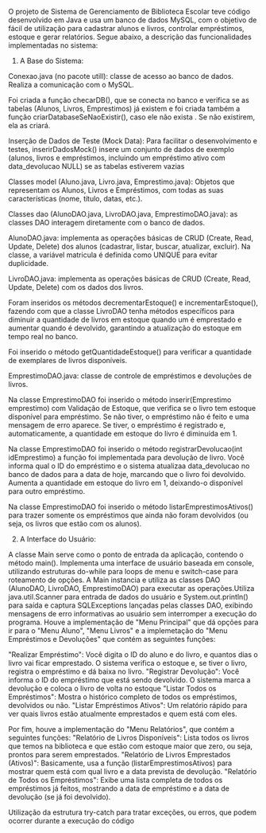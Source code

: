  O projeto de Sistema de Gerenciamento de Biblioteca Escolar teve código desenvolvido em Java e usa um banco de dados MySQL, com o objetivo de fácil de utilização para cadastrar 
 alunos e livros, controlar empréstimos, estoque e gerar relatórios. Segue abaixo, a descrição das funcionalidades implementadas no sistema:
 1. A Base do Sistema:

Conexao.java (no pacote utill): classe de acesso ao banco de dados. Realiza a comunicação com o MySQL.

Foi criada a função checarDB(), que se conecta no banco e verifica se as tabelas (Alunos, Livros, Emprestimos) já existem e foi criada também a função criarDatabaseSeNaoExistir(), caso ele não exista . Se não existirem, ela as criará.

Inserção de Dados de Teste (Mock Data): Para facilitar o desenvolvimento e testes, inserirDadosMock() insere um conjunto de dados de exemplo (alunos, livros e empréstimos, incluindo um 
empréstimo ativo com data_devolucao NULL) se as tabelas estiverem vazias

Classes model (Aluno.java, Livro.java, Emprestimo.java): Objetos que representam os Alunos, Livros e Empréstimos, com todas as suas características (nome, título, datas, etc.). 

Classes dao (AlunoDAO.java, LivroDAO.java, EmprestimoDAO.java): as classes DAO interagem diretamente com o banco de dados.

AlunoDAO.java: implementa as operações básicas de CRUD (Create, Read, Update, Delete) dos alunos (cadastrar, listar, buscar, atualizar, excluir). Na classe, a variável matricula é 
definida como UNIQUE para evitar duplicidade.

LivroDAO.java: implementa as operações básicas de CRUD (Create, Read, Update, Delete) com os dados dos livros.

Foram inseridos os métodos decrementarEstoque() e incrementarEstoque(), fazendo com que a classe LivroDAO tenha métodos específicos para diminuir a quantidade de livros em estoque
quando um é emprestado e aumentar quando é devolvido, garantindo a atualização do estoque em tempo real no banco.

Foi inserido o método getQuantidadeEstoque() para verificar a quantidade de exemplares de livros disponíveis.

EmprestimoDAO.java: classe de controle de empréstimos e devoluções de livros.

Na classe EmprestimoDAO foi inserido o método inserir(Emprestimo emprestimo) com Validação de Estoque, que verifica se o livro tem estoque disponível para empréstimo. Se não tiver, o 
empréstimo não é feito e uma mensagem de erro aparece. Se tiver, o empréstimo é registrado e, automaticamente, a quantidade em estoque do livro é diminuída em 1. 

Na classe EmprestimoDAO foi inserido o método registrarDevolucao(int idEmprestimo) a função foi implementada para devolução de livro. Você informa qual o ID do empréstimo e o sistema
atualizaa data_devolucao no banco de dados para a data de hoje, marcando que o livro foi devolvido. Aumenta a quantidade em estoque do livro em 1, deixando-o disponível para outro empréstimo. 

Na classe EmprestimoDAO foi inserido o método listarEmprestimosAtivos() para trazer somente os empréstimos que ainda não foram devolvidos (ou seja, os livros que estão com os alunos).

2. A Interface do Usuário:

A classe Main serve como o ponto de entrada da aplicação, contendo o método main(). Implementa uma interface de usuário baseada em console, utilizando estruturas do-while para 
loops de menu e switch-case para roteamento de opções. A Main instancia e utiliza as classes DAO (AlunoDAO, LivroDAO, EmprestimoDAO) para executar as operações.Utiliza java.util.Scanner 
para entrada de dados do usuário e System.out.println() para saída e captura SQLExceptions lançadas pelas classes DAO, exibindo mensagens de erro informativas ao usuário sem interromper
a execução do programa. Houve a implementação de "Menu Principal" que dá opções para ir para o "Menu Aluno", "Menu Livros" e a implemetação do "Menu Empréstimos e Devoluções"
que contém as seguintes funções:

"Realizar Empréstimo": Você digita o ID do aluno e do livro, e quantos dias o livro vai ficar emprestado. O sistema verifica o estoque e, se tiver o livro, registra o empréstimo e dá baixa no livro.
"Registrar Devolução": Você informa o ID do empréstimo que está sendo devolvido. O sistema marca a devolução e coloca o livro de volta no estoque
"Listar Todos os Empréstimos": Mostra o histórico completo de todos os empréstimos, devolvidos ou não.
"Listar Empréstimos Ativos": Um relatório rápido para ver quais livros estão atualmente emprestados e quem está com eles.

Por fim, houve a implementação do "Menu Relatórios", que contém a seguintes funções:
"Relatório de Livros Disponíveis": Lista todos os livros que temos na biblioteca e que estão com estoque maior que zero, ou seja, prontos para serem emprestados.
"Relatório de Livros Emprestados (Ativos)": Basicamente, usa a função (listarEmprestimosAtivos) para mostrar quem está com qual livro e a data prevista de devolução.
"Relatório de Todos os Empréstimos": Exibe uma lista completa de todos os empréstimos já feitos, mostrando a data de empréstimo e a data de devolução (se já foi devolvido).

Utilização da estrutura try-catch para tratar exceções, ou erros, que podem ocorrer durante a execução do código
